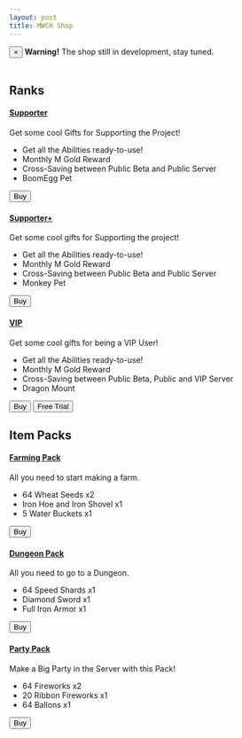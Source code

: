 ```yaml
---
layout: post
title: MWCH Shop
---
```


<div class="alert alert-warning alert-dismissible" role="alert">
  <button type="button" class="close" data-dismiss="alert" aria-label="Close"><span aria-hidden="true">&times;</span></button>
  <strong>Warning!</strong> The shop still in development, stay tuned.
</div><br>

## Ranks

<div class="panel-group" id="accordion" role="tablist" aria-multiselectable="true">
  <div class="panel panel-default">
    <div class="panel-heading" role="tab" id="headingOne">
      <h4 class="panel-title">
        <a role="button" data-toggle="collapse" data-parent="#accordion" href="#collapseOne" aria-expanded="true" aria-controls="collapseOne">
          Supporter
        </a>
      </h4>
    </div>
    <div id="collapseOne" class="panel-collapse collapse in" role="tabpanel" aria-labelledby="headingOne">
      <div class="panel-body">
        Get some cool Gifts for Supporting the Project!
    <ul>
    <li>Get all the Abilities ready-to-use!</li>
    <li>Monthly M Gold Reward</li>
    <li>Cross-Saving between Public Beta and Public Server</li>
    <li>BoomEgg Pet</li>
   </ul>
    <div class="btn-group" role="group" aria-label="...">
  <button type="button" class="btn btn-default">Buy</button>
    </div>
   </div>
   </div>
  </div>
  <div class="panel panel-default">
    <div class="panel-heading" role="tab" id="headingTwo">
      <h4 class="panel-title">
        <a class="collapsed" role="button" data-toggle="collapse" data-parent="#accordion" href="#collapseTwo" aria-expanded="false" aria-controls="collapseTwo">
          Supporter+
        </a>
      </h4>
    </div>
    <div id="collapseTwo" class="panel-collapse collapse" role="tabpanel" aria-labelledby="headingTwo">
      <div class="panel-body">
        Get some cool gifts for Supporting the project!
   <ul>
    <li>Get all the Abilities ready-to-use!</li>
    <li>Monthly M Gold Reward</li>
    <li>Cross-Saving between Public Beta and Public Server</li>
    <li>Monkey Pet</li>
   </ul>
    <div class="btn-group" role="group" aria-label="...">
  <button type="button" class="btn btn-default">Buy</button>
    </div>
      </div>
    </div>
  </div>
  <div class="panel panel-default">
    <div class="panel-heading" role="tab" id="headingThree">
      <h4 class="panel-title">
        <a class="collapsed" role="button" data-toggle="collapse" data-parent="#accordion" href="#collapseThree" aria-expanded="false" aria-controls="collapseThree">
          VIP
        </a>
      </h4>
    </div>
    <div id="collapseThree" class="panel-collapse collapse" role="tabpanel" aria-labelledby="headingThree">
      <div class="panel-body">
        Get some cool gifts for being a VIP User!
   <ul>
    <li>Get all the Abilities ready-to-use!</li>
    <li>Monthly M Gold Reward</li>
    <li>Cross-Saving between Public Beta, Public and VIP Server</li>
    <li>Dragon Mount</li>
   </ul>
    <div class="btn-group" role="group" aria-label="...">
  <button type="button" class="btn btn-default">Buy</button>
  <button type="button" class="btn btn-default">Free Trial</button>
    </div>
      </div>
    </div>
  </div>
</div>

## Item Packs

<div class="panel-group" id="accordion" role="tablist" aria-multiselectable="true">
  <div class="panel panel-default">
    <div class="panel-heading" role="tab" id="headingOneItem">
      <h4 class="panel-title">
        <a role="button" data-toggle="collapse" data-parent="#accordion" href="#collapseOneItem" aria-expanded="true" aria-controls="collapseOneItem">
          Farming Pack
        </a>
      </h4>
    </div>
    <div id="collapseOneItem" class="panel-collapse collapse in" role="tabpanel" aria-labelledby="headingOneItem">
      <div class="panel-body">
        All you need to start making a farm.
    <ul>
    <li>64 Wheat Seeds x2</li>
    <li>Iron Hoe and Iron Shovel x1</li>
    <li>5 Water Buckets x1</li>
   </ul>
    <div class="btn-group" role="group" aria-label="...">
  <button type="button" class="btn btn-default">Buy</button>
    </div>
   </div>
   </div>
  </div>
  <div class="panel panel-default">
    <div class="panel-heading" role="tab" id="headingTwoItem">
      <h4 class="panel-title">
        <a class="collapsed" role="button" data-toggle="collapse" data-parent="#accordion" href="#collapseTwoItem" aria-expanded="false" aria-controls="collapseTwoItem">
          Dungeon Pack
        </a>
      </h4>
    </div>
    <div id="collapseTwoItem" class="panel-collapse collapse" role="tabpanel" aria-labelledby="headingTwoItem">
      <div class="panel-body">
        All you need to go to a Dungeon.
   <ul>
    <li>64 Speed Shards x1</li>
    <li>Diamond Sword x1</li>
    <li>Full Iron Armor x1</li>
   </ul>
    <div class="btn-group" role="group" aria-label="...">
  <button type="button" class="btn btn-default">Buy</button>
    </div>
      </div>
    </div>
  </div>
  <div class="panel panel-default">
    <div class="panel-heading" role="tab" id="headingThreeItem">
      <h4 class="panel-title">
        <a class="collapsed" role="button" data-toggle="collapse" data-parent="#accordion" href="#collapseThreeItem" aria-expanded="false" aria-controls="collapseThreeItem">
          Party Pack
        </a>
      </h4>
    </div>
    <div id="collapseThreeItem" class="panel-collapse collapse" role="tabpanel" aria-labelledby="headingThreeItem">
      <div class="panel-body">
        Make a Big Party in the Server with this Pack!
   <ul>
    <li>64 Fireworks x2</li>
    <li>20 Ribbon Fireworks x1</li>
    <li>64 Ballons x1</li>
   </ul>
    <div class="btn-group" role="group" aria-label="...">
  <button type="button" class="btn btn-default">Buy</button>
    </div>
      </div>
    </div>
  </div>
</div>

